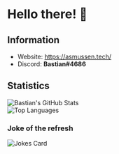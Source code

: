 # Hello there! 👋

## Information
- Website: https://asmussen.tech/
- Discord: **Bastian#4686**

## Statistics
![Bastian's GitHub Stats](https://github-readme-stats.vercel.app/api/?username=bastianasmussen&show_icons=true&title_color=fff&icon_color=79ff97&text_color=9f9f9f&bg_color=151515)
<br>
![Top Languages](https://github-readme-stats.vercel.app/api/top-langs/?username=bastianasmussen&langs_count=3&title_color=fff&icon_color=79ff97&text_color=9f9f9f&bg_color=151515)

### Joke of the refresh
![Jokes Card](https://readme-jokes.vercel.app/api?bgColor=%23151515&textColor=%239f9f9f&qColor=%23fff&aColor=%23fff&borderColor=%23fff)
